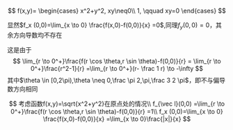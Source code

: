$$
f(x,y)=
\begin{cases}
x^2+y^2, xy\neq0\\
1, \qquad xy=0
\end{cases}
$$

显然$f_x (0,0)=\lim_{x \to 0} \frac{f(x,0)-f(0,0)}{x} =0$,同理$f_y(0,0)=0$，其余方向导数均不存在

这是由于
$$
\lim_{r \to 0^+}\frac{f(r \cos \theta,r \sin \theta)-f(0,0)}{r} = \lim_{r \to 0^+}\frac{r^2-1}{r} =\lim_{r \to 0^+}(r- \frac 1 r) \to  -\infty
$$
其中$\theta \in [0,2\pi),\theta \neq 0,\frac \pi 2,\pi,\frac 3 2 \pi$，即不与偏导数方向相同




$$
考虑函数f(x,y)=\sqrt{x^2+y^2}在原点处的情况\\
f_{\vec l}(0,0) =\lim_{r \to 0^+}\frac{f(r \cos \theta,r \sin \theta)-f(0,0)}{r} =1\\
f_x (0,0)=\lim_{x \to 0} \frac{f(x,0)-f(0,0)}{x} =\lim_{x \to 0}\frac{|x|}{x}
$$


